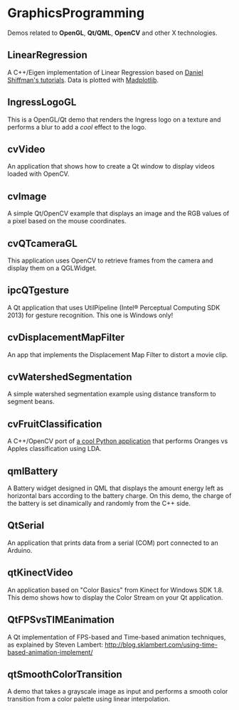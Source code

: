 GraphicsProgramming
===================

Demos related to **OpenGL**, **Qt/QML**, **OpenCV** and other X technologies.

LinearRegression
--------------
A C++/Eigen implementation of Linear Regression based on [Daniel Shiffman's tutorials](https://www.youtube.com/watch?v=szXbuO3bVRk). Data is plotted with [Madplotlib](https://github.com/madplotlib/madplotlib).

IngressLogoGL
--------------
This is a OpenGL/Qt demo that renders the Ingress logo on a texture and performs a blur to add a *cool* effect to the logo.

cvVideo
--------------
An application that shows how to create a Qt window to display videos loaded with OpenCV.

cvImage
--------------
A simple Qt/OpenCV example that displays an image and the RGB values of a pixel based on the mouse coordinates.

cvQTcameraGL
--------------
This application uses OpenCV to retrieve frames from the camera and display them on a QGLWidget.

ipcQTgesture
--------------
A Qt application that uses UtilPipeline (Intel® Perceptual Computing SDK 2013) for gesture recognition. This one is Windows only!

cvDisplacementMapFilter
--------------
An app that implements the Displacement Map Filter to distort a movie clip. 

cvWatershedSegmentation
--------------
A simple watershed segmentation example using distance transform to segment beans.

cvFruitClassification
--------------
A C++/OpenCV port of [a cool Python application](http://github.com/eliezerb/FruitClassification) that performs Oranges vs Apples classification using LDA.

qmlBattery
--------------
A Battery widget designed in QML that displays the amount energy left as horizontal bars according to the battery charge. On this demo, the charge of the battery is set dinamically and randomly from the C++ side.

QtSerial
--------------
An application that prints data from a serial (COM) port connected to an Arduino.

qtKinectVideo
--------------
An application based on "Color Basics" from Kinect for Windows SDK 1.8. 
This demo shows how to display the Color Stream on your Qt application.

QtFPSvsTIMEanimation
--------------
A Qt implementation of FPS-based and Time-based animation techniques, as explained by Steven Lambert:
http://blog.sklambert.com/using-time-based-animation-implement/

qtSmoothColorTransition
--------------
A demo that takes a grayscale image as input and performs a smooth color transition from a color palette using linear interpolation.
